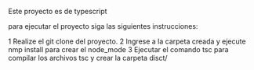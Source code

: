 Este proyecto es de typescript

para ejecutar el proyecto siga las siguientes instrucciones:

1 Realize el git clone del proyecto.
2 Ingrese a la carpeta creada y ejecute nmp install para crear el node_mode
3 Ejecutar el comando tsc para compilar los archivos tsc y crear la carpeta disct/